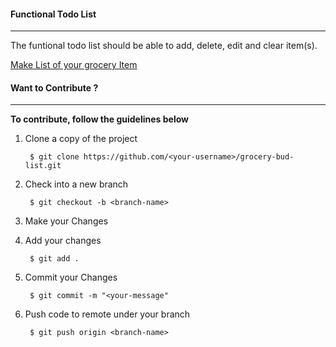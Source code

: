 #### Functional Todo List

-----

The funtional todo list should be able to add, delete, edit and clear item(s).


[Make List of your grocery Item]( https://adetoyebamise.github.io/grocery-bud-list/)




#### Want to Contribute ?

--------

**To contribute, follow the guidelines below**

1. Clone a copy of the project

        $ git clone https://github.com/<your-username>/grocery-bud-list.git

2. Check into  a new branch

        $ git checkout -b <branch-name>

3. Make your Changes

4. Add your changes

        $ git add .

5. Commit your Changes

        $ git commit -m "<your-message"

6. Push code to remote under your branch

        $ git push origin <branch-name>
